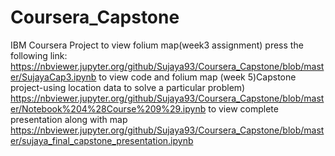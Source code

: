 # Coursera_Capstone
IBM Coursera Project
to view folium map(week3 assignment) press the following link:
https://nbviewer.jupyter.org/github/Sujaya93/Coursera_Capstone/blob/master/SujayaCap3.ipynb
to view code and folium map (week 5)Capstone project-using location data to solve a particular problem)
https://nbviewer.jupyter.org/github/Sujaya93/Coursera_Capstone/blob/master/Notebook%204%28Course%209%29.ipynb
to view complete presentation along with map
https://nbviewer.jupyter.org/github/Sujaya93/Coursera_Capstone/blob/master/sujaya_final_capstone_presentation.ipynb
